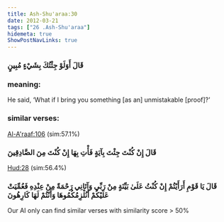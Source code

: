 ```yaml
---
title: Ash-Shu'araa:30
date: 2012-03-21
tags: ["26 .Ash-Shu'araa"]
hidemeta: true 
ShowPostNavLinks: true 
---
```

### قَالَ أَوَلَوْ جِئْتُكَ بِشَيْءٍ مُبِينٍ
### meaning: 
He said, ‘What if I bring you something [as an] unmistakable [proof]?’
### similar verses: 

[Al-A'raaf:106](/7/106) (sim:57.1%)

### قَالَ إِنْ كُنْتَ جِئْتَ بِآيَةٍ فَأْتِ بِهَا إِنْ كُنْتَ مِنَ الصَّادِقِينَ

[Hud:28](/11/28) (sim:56.4%)

### قَالَ يَا قَوْمِ أَرَأَيْتُمْ إِنْ كُنْتُ عَلَىٰ بَيِّنَةٍ مِنْ رَبِّي وَآتَانِي رَحْمَةً مِنْ عِنْدِهِ فَعُمِّيَتْ عَلَيْكُمْ أَنُلْزِمُكُمُوهَا وَأَنْتُمْ لَهَا كَارِهُونَ

Our AI only can find similar verses with similarity score > 50% 


